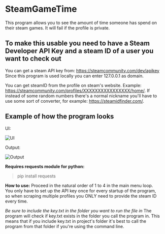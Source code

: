 # SteamGameTime

This program allows you to see the amount of time someone has spend on
their steam games. It will fail if the profile is private.

## To make this usable you need to have a Steam Developer API Key and a steam ID of a user you want to check out

You can get a steam API key from: https://steamcommunity.com/dev/apikey
Since this program is used locally you can enter 127.0.0.1 as domain.

You can get steamID from the profile on steam's website.
Example: https://steamcommunity.com/profiles/XXXXXXXXXXXXXXXX/home/.
If instead of some random numbers there's a normal nickname you'll have to use
some sort of converter, for example: https://steamidfinder.com/.

## Example of how the program looks

UI:

![UI](https://i.imgur.com/BGvzGM5.png "UI")

Output:

![Output](https://i.imgur.com/QuLyTsE.png "Output")

**Requires requests module for python:**
>pip install requests

**How to use:**
Proceed in the natural order of 1 to 4 in the main menu loop.
You only have to set up the API key once for every startup of the program,
so when scraping multiple profiles you ONLY need to provide the steam ID
every time.

*Be sure to include the key.txt in the folder you want to run the file in*
The program will check if key.txt exists in the folder you call the program in.
This means that if you include key.txt in project's folder it's best to call the program from that folder if you're using the command line.
